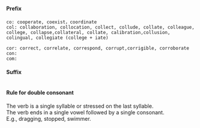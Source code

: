 #### Prefix 
```
co: cooperate, coexist，coordinate
col: collaboration, collocation, collect, collude, collate, colleague, college, collapse,collateral, collate, calibration,collusion, colingual, collegiate (college + iate)

cor: correct, correlate, correspond, corrupt,corrigible, corroborate
con:
com:
```
#### Suffix
```
```
#### Rule for double consonant
The verb is a single syllable or stressed on the last syllable.   
The verb ends in a single vowel followed by a single consonant.  
E.g., dragging, stopped, swimmer.
